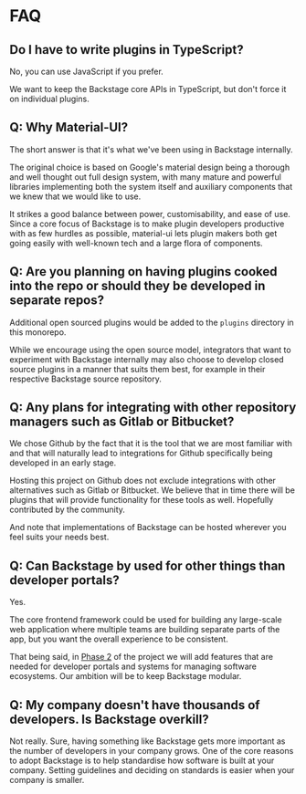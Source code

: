 # FAQ

## Do I have to write plugins in TypeScript?

No, you can use JavaScript if you prefer.

We want to keep the Backstage core APIs in TypeScript, but don't force it on individual plugins.

## Q: Why Material-UI?

The short answer is that it's what we've been using in Backstage internally.

The original choice is based on Google's material design being a thorough and well
thought out full design system, with many mature and powerful libraries implementing
both the system itself and auxiliary components that we knew that we would like to use.

It strikes a good balance between power, customisability, and ease of use. Since a core
focus of Backstage is to make plugin developers productive with as few hurdles as
possible, material-ui lets plugin makers both get going easily with well-known tech
and a large flora of components.

## Q: Are you planning on having plugins cooked into the repo or should they be developed in separate repos?

Additional open sourced plugins would be added to the `plugins` directory in this monorepo.

While we encourage using the open source model, integrators that want to experiment with
Backstage internally may also choose to develop closed source plugins in a manner that suits
them best, for example in their respective Backstage source repository.

## Q: Any plans for integrating with other repository managers such as Gitlab or Bitbucket?

We chose Github by the fact that it is the tool that we are most familiar with and that will naturally
lead to integrations for Github specifically being developed in an early stage.

Hosting this project on Github does not exclude integrations with other alternatives such as Gitlab or
Bitbucket. We believe that in time there will be plugins that will provide functionality for these tools
as well. Hopefully contributed by the community.

And note that implementations of Backstage can be hosted wherever you feel suits your needs best.

## Q: Can Backstage by used for other things than developer portals?

Yes. 

The core frontend framework could be used for building any large-scale web application where multiple teams are building separate parts of the app, but you want the overall experience to be consistent.

That being said, in [Phase 2](https://github.com/spotify/backstage#project-roadmap) of the project we will add features that are needed for developer portals and systems for managing software ecosystems. Our ambition will be to keep Backstage modular.

## Q: My company doesn't have thousands of developers. Is Backstage overkill?

Not really. Sure, having something like Backstage gets more important as the number of developers in your company grows. One of the core reasons to adopt Backstage is to help standardise how software is built at your company. Setting guidelines and deciding on standards is easier when your company is smaller.

